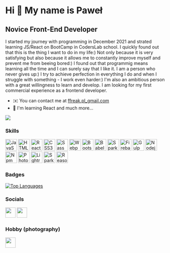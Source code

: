 Hi 👋 My name is Paweł
========================

Novice Front-End Developer
--------------------------

I started my journey with programming in December 2021 and strated learning JS/React on BootCamp in CodersLab school. I quickly found out that this is the thing I want to do in my life:) Not only because it is very satisfying but also because it allows me to constantly improve myself and prevent me from beeing bored:) I found out that programmig means learning all the time and I can surely say that I like it. I am a person who never gives up:) I try to achieve perfection in everything I do and when I struggle with something - I work even harder:) I'm also an ambitious person with a great willingness to learn and develop. I am looking for my first commercial experience as a frontend developer.

* ✉️  You can contact me at [ffreak.pl\_gmail.com](mailto:ffreak.pl@gmail.com)
* 🧠  I'm learning React and much more...

<a href="https://www.github.com/FFreakPL" target="_blank" rel="noreferrer"><img
src="https://img.shields.io/github/followers/FFreakPL?logo=github&style=for-the-badge&color=0891b2&labelColor=000000" /></a>
### Skills

<p align="left">
<a href="https://developer.mozilla.org/en-US/docs/Web/JavaScript" target="_blank" rel="noreferrer"><img src="https://raw.githubusercontent.com/danielcranney/readme-generator/main/public/icons/skills/javascript-colored.svg" width="36" height="36" alt="JavaScript" /></a>
<a href="https://developer.mozilla.org/en-US/docs/Glossary/HTML5" target="_blank" rel="noreferrer"><img src="https://raw.githubusercontent.com/danielcranney/readme-generator/main/public/icons/skills/html5-colored.svg" width="36" height="36" alt="HTML5" /></a>
<a href="https://reactjs.org/" target="_blank" rel="noreferrer"><img src="https://raw.githubusercontent.com/danielcranney/readme-generator/main/public/icons/skills/react-colored.svg" width="36" height="36" alt="React" /></a>
<a href="https://www.w3.org/TR/CSS/#css" target="_blank" rel="noreferrer"><img src="https://raw.githubusercontent.com/danielcranney/readme-generator/main/public/icons/skills/css3-colored.svg" width="36" height="36" alt="CSS3" /></a>
<a href="https://sass-lang.com/" target="_blank" rel="noreferrer"><img src="https://raw.githubusercontent.com/danielcranney/readme-generator/main/public/icons/skills/sass-colored.svg" width="36" height="36" alt="Sass" /></a>
<a href="https://webpack.js.org/" target="_blank" rel="noreferrer"><img src="https://raw.githubusercontent.com/danielcranney/readme-generator/main/public/icons/skills/webpack-colored.svg" width="36" height="36" alt="Webpack" /></a>
<a href="https://getbootstrap.com/" target="_blank" rel="noreferrer"><img src="https://raw.githubusercontent.com/danielcranney/readme-generator/main/public/icons/skills/bootstrap-colored.svg" width="36" height="36" alt="Bootstrap" /></a>
<a href="https://babeljs.io/" target="_blank" rel="noreferrer"><img src="https://raw.githubusercontent.com/danielcranney/readme-generator/main/public/icons/skills/babel-colored.svg" width="36" height="36" alt="Babel" /></a>
<a href="https://webpack.js.org/"><img src="https://user-images.githubusercontent.com/94534923/176645709-8dc82357-d422-4ac7-8614-3bb005e4b705.png" width="36" height="36" alt="Spark"/></a>
<a href="https://firebase.google.com/" target="_blank" rel="noreferrer"><img src="https://raw.githubusercontent.com/danielcranney/readme-generator/main/public/icons/skills/firebase-colored.svg" width="36" height="36" alt="Firebase" /></a>
<a href="https://gulpjs.com/"><img src="https://user-images.githubusercontent.com/94534923/176650830-ffa1aba0-6173-4a47-a5ba-4ce0e2bb3a72.png" width="36" height="36" alt="Gulp"/></a>
<a href="https://nodejs.com/"><img src="https://user-images.githubusercontent.com/94534923/176650834-c1176f5b-d5a5-4fbd-8d06-ec948ed52e57.jpg" width="36" height="36" alt="Nodejs"/></a>
<a href="https://npm.com/"><img src="https://user-images.githubusercontent.com/94534923/176645687-31a3a6fe-c094-4bac-bdde-9a1d8a9372a7.png" width="36" height="36" alt="Npm"/></a>
<a href="https://www.adobe.com/"><img src="https://user-images.githubusercontent.com/94534923/176645690-3f8830cd-4a82-4215-9173-0fa96efae77c.png" width="36" height="36" alt="Photoshop"/></a>
<a href="https://www.adobe.com/"><img src="https://user-images.githubusercontent.com/94534923/176645682-72299e2c-6f9c-4ae9-96cc-3ffd0cefed80.png" width="36" height="36" alt="Lightroom"/></a>
<a href="https://www.adobe.com/"><img src="https://user-images.githubusercontent.com/94534923/176645705-b0497d14-a8d8-476b-af20-7a11f6327d13.png" width="36" height="36" alt="Spark"/></a>
<a href="https://www.reasonstudios.com/"><img src="https://user-images.githubusercontent.com/94534923/176648597-0f863fd5-6411-4e50-ace3-8a1fc45e8210.jpeg" width="36" height="36" alt="Reason"/></a>
</p>

### Badges

<a href="https://github.com/FFreakPL" align="left"><img src="https://github-readme-stats.vercel.app/api/top-langs/?username=FFreakPL&langs_count=10&title_color=0891b2&text_color=ffffff&icon_color=0891b2&bg_color=000000&hide_border=true&locale=en&custom_title=Top%20%Languages" alt="Top Languages" /></a>


### Socials

<p align="left"> <a href="https://www.github.com/FFreakPL" target="_blank" rel="noreferrer"><img src="https://raw.githubusercontent.com/danielcranney/readme-generator/main/public/icons/socials/github.svg" width="32" height="32" /></a> <a href="https://www.linkedin.com/in/pawel-kubiak/" target="_blank" rel="noreferrer"><img src="https://raw.githubusercontent.com/danielcranney/readme-generator/main/public/icons/socials/linkedin.svg" width="32" height="32" /></a></p>


### Hobby (photography)

<p align="left"><a href="https://www.instagram.com/fotofreakpl/" target="_blank" rel="noreferrer"><img src="https://raw.githubusercontent.com/danielcranney/readme-generator/main/public/icons/socials/instagram.svg" width="32" height="32" /></a></p>
